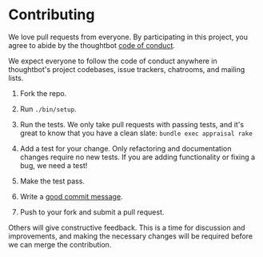 # Contributing

We love pull requests from everyone.
By participating in this project,
you agree to abide by the thoughtbot [code of conduct].

We expect everyone to follow the code of conduct
anywhere in thoughtbot's project codebases,
issue trackers, chatrooms, and mailing lists.

1. Fork the repo.

2. Run `./bin/setup`.

3. Run the tests. We only take pull requests with passing tests, and it's great
   to know that you have a clean slate: `bundle exec appraisal rake`

4. Add a test for your change. Only refactoring and documentation changes
   require no new tests. If you are adding functionality or fixing a
   bug, we need a test!

5. Make the test pass.

6. Write a [good commit message][commit].

7. Push to your fork and submit a pull request.

Others will give constructive feedback.
This is a time for discussion and improvements,
and making the necessary changes will be required before we can
merge the contribution.

[code of conduct]: https://thoughtbot.com/open-source-code-of-conduct
[commit]: http://tbaggery.com/2008/04/19/a-note-about-git-commit-messages.html
